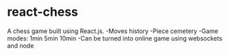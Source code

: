 # react-chess
A chess game built using React.js.
-Moves history
-Piece cemetery
-Game modes: 1min 5min 10min
-Can be turned into online game using websockets and node
